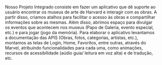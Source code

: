 Nosso Projeto Integrado consiste em fazer um aplicativo que dê suporte ao usuário encontrar os museus de arte de Harvard e interagir com
as obras. A partir disso, criamos atalhos para facilitar o acesso às obras e compartilhar informações sobre as mesmas. Além disso, abrimos
espaço para divulgar os eventos que acontecem nos museus (Papo de Galeria, evento especial, etc.) e para jogar (jogo da memória). Para
elaborar o aplicativo levantamos a documentação das APIS (Obras, fotos, categorias, artistas, etc.), montamos as telas de Login, Home,
Favoritos, entre outras, através do Marvel, atribuindo funcionalidades para cada uma, como animações, recursos de acessibilidade (aúdio
guia/ leitura em voz alta) e de tradução, etc.
